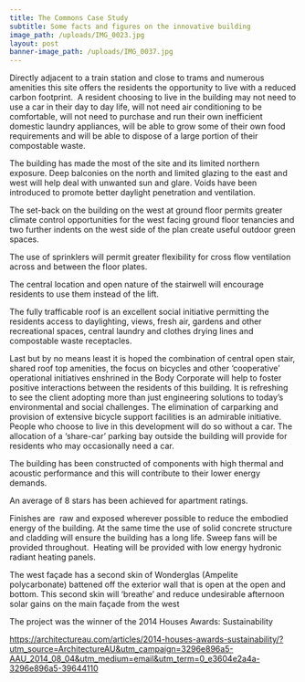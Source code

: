 ```yaml
---
title: The Commons Case Study
subtitle: Some facts and figures on the innovative building
image_path: /uploads/IMG_0023.jpg
layout: post
banner-image_path: /uploads/IMG_0037.jpg
---
```



Directly adjacent to a train station and close to trams and numerous amenities this site offers the residents the opportunity to live with a reduced carbon footprint. &nbsp;A resident choosing to live in the building may not need to use a car in their day to day life, will not need air conditioning to be comfortable, will not need to purchase and run their own inefficient domestic laundry appliances, will be able to grow some of their own food requirements and will be able to dispose of a large portion of their compostable waste.

The building has made the most of the site and its limited northern exposure. Deep balconies on the north and limited glazing to the east and west will help deal with unwanted sun and glare. Voids have been introduced to promote better daylight penetration and ventilation.

The set-back on the building on the west at ground floor permits greater climate control opportunities for the west facing ground floor tenancies and two further indents on the west side of the plan create useful outdoor green spaces.

The use of sprinklers will permit greater flexibility for cross flow ventilation across and between the floor plates.

The central location and open nature of the stairwell will encourage residents to use them instead of the lift. &nbsp;

The fully trafficable roof is an excellent social initiative permitting the residents access to daylighting, views, fresh air, gardens and other recreational spaces, central laundry and clothes drying lines and compostable waste receptacles.

Last but by no means least it is hoped the combination of central open stair, shared roof top amenities, the focus on bicycles and other ‘cooperative’ operational initiatives enshrined in the Body Corporate will help to foster positive interactions between the residents of this building. It is refreshing to see the client adopting more than just engineering solutions to today’s environmental and social challenges. The elimination of carparking and provision of extensive bicycle support facilities is an admirable initiative. People who choose to live in this development will do so without a car. The allocation of a ‘share-car’ parking bay outside the building will provide for residents who may occasionally need a car.

The building has been constructed of components with high thermal and acoustic performance and this will contribute to their lower energy demands.

An average of 8 stars has been achieved for apartment ratings.

Finishes are &nbsp;raw and exposed wherever possible to reduce the embodied energy of the building. At the same time the use of solid concrete structure and cladding will ensure the building has a long life. Sweep fans will be provided throughout. &nbsp;Heating will be provided with low energy hydronic radiant heating panels.

The west fa&ccedil;ade has a second skin of Wonderglas (Ampelite polycarbonate) battened off the exterior wall that is open at the open and bottom. This second skin will ‘breathe’ and reduce undesirable afternoon solar gains on the main fa&ccedil;ade from the west

The project was the winner of the 2014 Houses Awards: Sustainability

https://architectureau.com/articles/2014-houses-awards-sustainability/?utm_source=ArchitectureAU&utm_campaign=3296e896a5-AAU_2014_08_04&utm_medium=email&utm_term=0_e3604e2a4a-3296e896a5-39644110